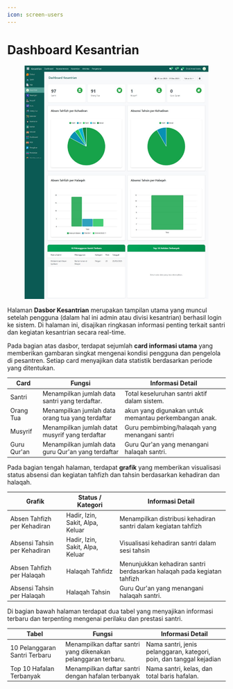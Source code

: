 ```yaml
---
icon: screen-users
---
```


# Dashboard Kesantrian

<figure><img src="../../.gitbook/assets/image (75).png" alt=""><figcaption></figcaption></figure>

Halaman **Dasbor Kesantrian** merupakan tampilan utama yang muncul setelah pengguna (dalam hal ini admin atau divisi kesantrian) berhasil login ke sistem. Di halaman ini, disajikan ringkasan informasi penting terkait santri dan kegiatan kesantrian secara real-time.

Pada bagian atas dasbor, terdapat sejumlah **card informasi utama** yang memberikan gambaran singkat mengenai kondisi pengguna dan pengelola di pesantren. Setiap card menyajikan data statistik berdasarkan periode yang ditentukan.

| Card        | Fungsi                                              | Informasi Detail                                      |
| ----------- | --------------------------------------------------- | ----------------------------------------------------- |
| Santri      | Menampilkan jumlah data santri yang terdaftar.      | Total keseluruhan santri aktif dalam sistem.          |
| Orang Tua   | Menampilkan jumlah data orang tua yang terdaftar    | akun yang digunakan untuk memantau perkembangan anak. |
| Musyrif     | Menampilkan jumlah datat musyrif yang terdaftar     | Guru pembimbing/halaqah yang menangani santri         |
| Guru Qur'an | Menampilkan jumlah data  guru Qur'an yang terdaftar | Guru Qur'an yang menangani halaqah santri.            |

Pada bagian tengah halaman, terdapat **grafik** yang memberikan visualisasi status absensi dan kegiatan tahfizh dan tahsin berdasarkan kehadiran dan halaqah.

| Grafik                       | Status / Kategori                | Informasi Detail                                                       |
| ---------------------------- | -------------------------------- | ---------------------------------------------------------------------- |
| Absen Tahfizh per Kehadiran  | Hadir, Izin, Sakit, Alpa, Keluar | Menampilkan distribusi kehadiran santri dalam kegiatan tahfizh         |
| Absensi Tahsin per Kehadiran | Hadir, Izin, Sakit, Alpa, Keluar | Visualisasi kehadiran santri dalam sesi tahsin                         |
| Absen Tahfizh per Halaqah    | Halaqah Tahfidz                  | Menunjukkan kehadiran santri berdasarkan halaqah pada kegiatan tahfizh |
| Absensi Tahsin per Halaqah   | Halaqah Tahsin                   | Guru Qur'an yang menangani halaqah santri.                             |

Di bagian bawah halaman terdapat dua tabel yang menyajikan informasi terbaru dan terpenting mengenai perilaku dan prestasi santri.

| Tabel                         | Fungsi                                                        | Informasi Detail                                                     |
| ----------------------------- | ------------------------------------------------------------- | -------------------------------------------------------------------- |
| 10 Pelanggaran Santri Terbaru | Menampilkan daftar santri yang dikenakan pelanggaran terbaru. | Nama santri, jenis pelanggaran, kategori, poin, dan tanggal kejadian |
| Top 10 Hafalan Terbanyak      | Menampilkan daftar santri dengan hafalan terbanyak            | Nama santri, kelas, dan total baris hafalan.                         |
